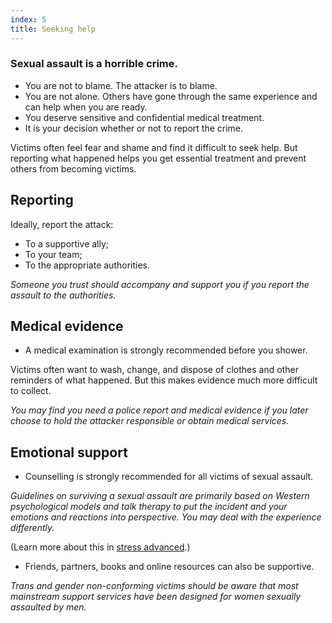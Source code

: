 ```yaml
---
index: 5
title: Seeking help
---
```

### Sexual assault is a horrible crime.  

*	You are not to blame. The attacker is to blame. 
*	You are not alone. Others have gone through the same experience and can help when you are ready.
* You deserve sensitive and confidential medical treatment.
*	It is your decision whether or not to report the crime.

Victims often feel fear and shame and find it difficult to seek help. But reporting what happened helps you get essential treatment and prevent others from becoming victims. 

## Reporting

Ideally, report the attack:

*	To a supportive ally;
*	To your team;
*	To the appropriate authorities. 

*Someone you trust should accompany and support you if you report the assault to the authorities.*

## Medical evidence

*	A medical examination is strongly recommended before you shower. 

Victims often want to wash, change, and dispose of clothes and other reminders of what happened. But this makes evidence much more difficult to collect.

*You may find you need a police report and medical evidence if you later choose to hold the attacker responsible or obtain medical services.*

## Emotional support 

*	Counselling is strongly recommended for all victims of sexual assault.

*Guidelines on surviving a sexual assault are primarily based
on Western psychological models and talk therapy to put the incident
and your emotions and reactions into perspective. You may deal with the experience differently.*

(Learn more about this in [stress advanced](umbrella://lesson/stress/1).)

* Friends, partners, books and online resources can also be supportive.   

*Trans and gender non-conforming victims should be aware that most mainstream support services have been designed for women sexually assaulted by men.*